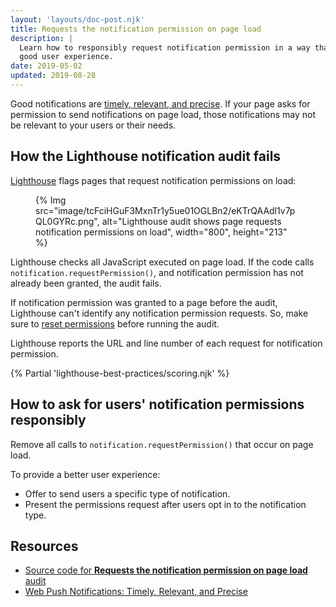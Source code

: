 ```yaml
---
layout: 'layouts/doc-post.njk'
title: Requests the notification permission on page load
description: |
  Learn how to responsibly request notification permission in a way that provides
  good user experience.
date: 2019-05-02
updated: 2019-08-28
---
```


Good notifications are [timely, relevant, and precise](https://web.dev/notifications/).
If your page asks for permission to send notifications on page load,
those notifications may not be relevant to your users or their needs.

## How the Lighthouse notification audit fails

[Lighthouse](/docs/lighthouse/overview/) flags pages that request notification permissions on load:

<figure>
  {% Img src="image/tcFciHGuF3MxnTr1y5ue01OGLBn2/eKTrQAAdl1v7pQL0GYRc.png", alt="Lighthouse audit shows page requests notification permissions on load", width="800", height="213" %}
</figure>

Lighthouse checks all JavaScript executed on page load.
If the code calls `notification.requestPermission()`,
and notification permission has not already been granted, the audit fails.

If notification permission was granted to a page before the audit,
Lighthouse can't identify any notification permission requests.
So, make sure to [reset permissions](https://support.google.com/chrome/answer/6148059)
before running the audit.

Lighthouse reports the URL and line number
of each request for notification permission.

{% Partial 'lighthouse-best-practices/scoring.njk' %}

## How to ask for users' notification permissions responsibly
Remove all calls to `notification.requestPermission()`
that occur on page load.

To provide a better user experience:
- Offer to send users a specific type of notification.
- Present the permissions request after users opt in to the notification type.

## Resources

- [Source code for **Requests the notification permission on page load** audit](https://github.com/GoogleChrome/lighthouse/blob/master/lighthouse-core/audits/dobetterweb/notification-on-start.js)
- [Web Push Notifications: Timely, Relevant, and Precise](https://web.dev/notifications/)
